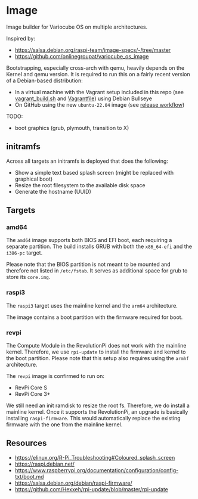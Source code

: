 # Image

Image builder for Variocube OS on multiple architectures.

Inspired by:
 - https://salsa.debian.org/raspi-team/image-specs/-/tree/master
 - https://github.com/onlinegroupat/variocube_os_image

Bootstrapping, especially cross-arch with qemu, heavily depends on the Kernel and qemu version. It is required to
run this on a fairly recent version of a Debian-based distribution:
 - In a virtual machine with the Vagrant setup included in this repo (see [vagrant_build.sh](vagrant_build.sh) and [Vagrantfile](Vagrantfile)) using Debian Bullseye
 - On GitHub using the new `ubuntu-22.04` image (see [release workflow](.github/workflows/release.yml))

TODO:
 - boot graphics (grub, plymouth, transition to X)

## initramfs

Across all targets an initramfs is deployed that does the following:

 - Show a simple text based splash screen (might be replaced with graphical boot)
 - Resize the root filesystem to the available disk space
 - Generate the hostname (UUID)

## Targets

### amd64

The `amd64` image supports both BIOS and EFI boot, each requiring a separate partition. The build installs GRUB with
both the `x86_64-efi` and the `i386-pc` target.

Please note that the BIOS partition is not meant to be mounted and therefore not listed in `/etc/fstab`. It serves
as additional space for grub to store its `core.img`.

### raspi3

The `raspi3` target uses the mainline kernel and the `arm64` architecture.

The image contains a boot partition with the firmware required for boot. 

### revpi

The Compute Module in the RevolutionPi does not work with the mainline kernel. Therefore, we use `rpi-update` to
install the firmware and kernel to the boot partition. Please note that this setup also requires using the `armhf`
architecture.

The `revpi` image is confirmed to run on:
 - RevPi Core S
 - RevPi Core 3+

We still need an init ramdisk to resize the root fs. Therefore, we do install a mainline kernel. Once it supports
the RevolutionPi, an upgrade is basically installing `raspi-firmware`. This would automatically replace the existing
firmware with the one from the mainline kernel.

## Resources

 - https://elinux.org/R-Pi_Troubleshooting#Coloured_splash_screen
 - https://raspi.debian.net/
 - https://www.raspberrypi.org/documentation/configuration/config-txt/boot.md
 - https://salsa.debian.org/debian/raspi-firmware/
 - https://github.com/Hexxeh/rpi-update/blob/master/rpi-update